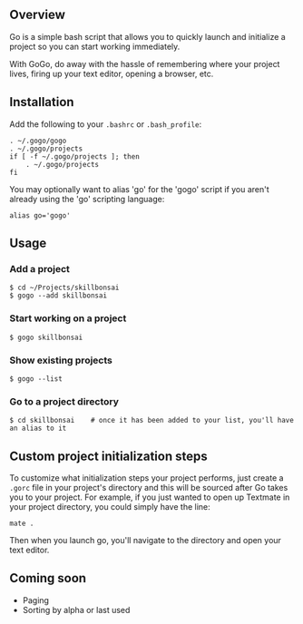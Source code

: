 ## Overview

Go is a simple bash script that allows you to quickly launch and initialize a project 
so you can start working immediately.

With GoGo, do away with the hassle of remembering where your project lives, firing up 
your text editor, opening a browser, etc.

## Installation

Add the following to your `.bashrc` or `.bash_profile`:

	. ~/.gogo/gogo
	. ~/.gogo/projects
	if [ -f ~/.gogo/projects ]; then
	    . ~/.gogo/projects
	fi
	
You may optionally want to alias 'go' for the 'gogo' script if you aren't already using the 'go' scripting language:

	alias go='gogo'

## Usage

### Add a project

    $ cd ~/Projects/skillbonsai
    $ gogo --add skillbonsai

### Start working on a project

    $ gogo skillbonsai

### Show existing projects

    $ gogo --list

### Go to a project directory

    $ cd skillbonsai    # once it has been added to your list, you'll have an alias to it

## Custom project initialization steps

To customize what initialization steps your project performs, just create a `.gorc` file in your project's directory and this will be sourced after Go takes you to your project. For example, if you just wanted to open up Textmate in your project directory, you could simply have the line:

    mate .
    
Then when you launch go, you'll navigate to the directory and open your text editor.

## Coming soon

* Paging
* Sorting by alpha or last used

